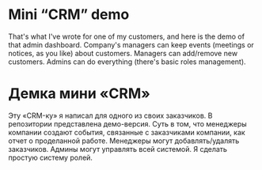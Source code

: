 # Mini “CRM” demo
That's what I've wrote for one of my customers, and here is the demo of that admin dashboard. Company's managers can keep events (meetings or notices, as you like) about customers. Managers can add/remove new customers. Admins can do everything (there's basic roles management).

# Демка мини «CRM»
Эту «CRM-ку» я написал для одного из своих заказчиков. В репозитории представлена демо-версия. Суть в том, что менеджеры
компании создают события, связанные с заказчиками компании, как отчет о проделанной работе. Менеджеры могут добавлять/удалять заказчиков. Админы могут управлять всей системой. Я сделать простую систему ролей.
